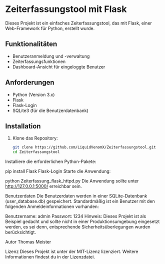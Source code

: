 # Zeiterfassungstool mit Flask

Dieses Projekt ist ein einfaches Zeiterfassungstool, das mit Flask, einer Web-Framework für Python, erstellt wurde.

## Funktionalitäten
- Benutzeranmeldung und -verwaltung
- Zeiterfassungsfunktionen
- Dashboard-Ansicht für eingeloggte Benutzer

## Anforderungen
- Python (Version 3.x)
- Flask
- Flask-Login
- SQLite3 (für die Benutzerdatenbank)

## Installation

1. Klone das Repository:

   ```bash
   git clone https://github.com/LiquidVenomX/Zeiterfassungstool.git
   cd Zeiterfassungstool
Installiere die erforderlichen Python-Pakete:

pip install Flask Flask-Login
Starte die Anwendung:

python Zeiterfassung_flask_httpd.py
Die Anwendung sollte unter http://127.0.0.1:5000/ erreichbar sein.

Benutzerdaten
Die Benutzerdaten werden in einer SQLite-Datenbank (user_database.db) gespeichert. Standardmäßig ist ein Benutzer mit den folgenden Anmeldeinformationen vorhanden:

Benutzername: admin
Passwort: 1234
Hinweis: Dieses Projekt ist als Beispiel gedacht und sollte nicht in einer Produktionsumgebung eingesetzt werden, es sei denn, entsprechende Sicherheitsüberlegungen wurden berücksichtigt.

Autor
Thomas Meister

Lizenz
Dieses Projekt ist unter der MIT-Lizenz lizenziert. Weitere Informationen findest du in der Lizenzdatei.
